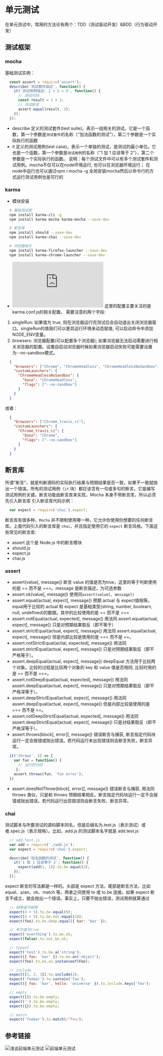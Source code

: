 # 单元测试
  在单元测试中，常用的方法论有两个：TDD（测试驱动开发）&BDD（行为驱动开发）

## 测试框架
### mocha
基础测试实例：
``` javascript
  const assert = require('assert');
  describe('测试套件描述', function() {
    it('测试用例描述: 1 + 2 = 3', function() {
      // 测试代码
      const result = 1 + 2;
      // 测试断言
      assert.equal(result, 3);
    });
  });
```
- describe 
定义的测试套件(test suite)。表示一组相关的测试。它是一个函数，第一个参数是`测试套件`的名称（"加法函数的测试"），第二个参数是一个实际执行的函数
- it 
定义的测试用例(test case)。表示一个单独的测试，是测试的最小单位。它也是一个函数，第一个参数是`测试用例`的名称（"1 加 1 应该等于 2"），第二个参数是一个实际执行的函数。
  说明：每个测试文件中可以有多个测试套件和测试用例。mocha不仅可以在node环境运行, 也可以在浏览器环境运行；
  在node中运行也可以通过npm i mocha -g 全局安装mocha然后以命令行的方式运行测试用例也是可行的

### karma
- 模块安装
``` bash
  # 基础测试库
  npm install karma-cli -g
  npm install karma mocha karma-mocha --save-dev

  # 断言库
  npm install should --save-dev
  npm install karma-chai --save-dev

  # 浏览器相关
  npm install karma-firefox-launcher --save-dev
  npm install karma-chrome-launcher --save-dev
```
- ![配置](http://karma-runner.github.io/2.0/config/configuration-file.html)
这里的配置主要关注的是karma.conf.js的相关配置。
需要注意的两个字段:
1. singleRun: 如果值为 true, 则在浏览器运行完测试后会自动退出关闭浏览器窗口。singleRun的值我们可以更具运行环境来动态赋值, 可以启动命令中添加NODE_ENV变量。
2. browsers: 浏览器配置(可以配置多个浏览器); 如果浏览器无法启动需要进行相关浏览器的配置。设置自启动浏览器时候如果浏览器启动失败可能需要设置为--no-sandbox模式。
``` json
  {
    "browsers": ["Chrome", "ChromeHeadless", "ChromeHeadlessNoSandbox"],
    "customLaunchers": {
      "ChromeHeadlessNoSandbox": {
        "base": "ChromeHeadless",
        "flags": ["--no-sandbox"]
      }
    }
  }
```
或者：
``` json
  {
    "browsers": ["Chrome_travis_ci"],
    "customLaunchers": {
      "Chrome_travis_ci": {
        "base": "Chrome",
        "flags": ["--no-sandbox"]
      }
    }
  }
```


## 断言库
  所谓"断言"，就是判断源码的实际执行结果与预期结果是否一致，如果不一致就抛出一个错误。所有的测试用例（`it` 块）都应该含有一句或多句的断言。它是编写测试用例的关键。断言功能由断言库来实现，Mocha 本身不带断言库，所以必须先引入断言库
引入断言库代码示例：
``` javascript
  var expect = require('chai').expect;
```
断言库有很多种，`Mocha` 并不限制使用哪一种，它允许你使用你想要的任何断言库。上面代码引入的断言库是 `chai`，并且指定使用它的 `expect` 断言风格。下面这些常见的断言库:
- assert
这个是 Node.js 中的断言模块
- should.js
- expect.js
- chai.js


### assert 
- assert(value[, message])
断言 value 的值是否为true，这里的等于判断使用的是 == 而不是 ===。message 是断言描述，为可选参数
- assert.ok(value[, message])
使用同`assert(value[, message])`
- assert.equal(actual, expect[, message])
预期 actual 与 expect值相等。equal用于比较的 actual 和 expect 是基础类型(string, number, boolearn, null, undefined)的数据。其中的比较使用的是 == 而不是 ===
- assert.notEqual(actual, expected[, message])
用法同 assert.equal(actual, expect[, message]) 只是对预期结果取反（即不等于）
- assert.strictEqual(actual, expect[, message])
用法同 assert.equal(actual, expect[, message]) 但是内部比较是使用的是 === 而不是 ==。
- assert.notStrictEqual(actial, expected[, message])
用法同 assert.strictEqual(actual, expect[, message]) 只是对预期结果取反（即不严格等于）。
- assert.deepEqual(actual, expect[, message])
deepEqual 方法用于比较两个对象。比较的过程是比较两个对象的 key 和 value 值是否相同, 比较时用的是 == 而不是 ===。
- assert.notDeepEqual(actual, expected[, message])
用法同 assert.deepEqual(actual, expect[, message]) 只是对预期结果取反（即不严格深等于）。
- assert.deepStrictEqual(actual, expect[, message])
用法同 assert.deepEqual(actual, expect[, message]) 但是内部比较是使用的是 === 而不是 ==。
- assert.notDeepStrictEqual(actual, expected[, message])
用法同 assert.deepStrictEqual(actual, expect[, message]) 只是对结果取反（即不严格深等于）。
- assert.throws(block[, error][, message])
错误断言与捕获, 断言指定代码块运行一定会报错或抛出错误。若代码运行未出现错误则会断言失败，断言异常。
``` javascript
  it('throws', () => {
    var fun = function() { 
      // 运行的代码
     };
    assert.throws(fun, 'fun error');
  })
```
- assert.doesNotThrow(block[, error][, message])
错误断言与捕获, 用法同 throws 类似，只是和 throws 预期结果相反。断言指定代码块运行一定不会报错或抛出错误。若代码运行出现错误则会断言失败，断言异常。


### chai
测试脚本与所要测试的源码脚本同名，但是后缀名为.test.js（表示测试）或者.spec.js（表示规格）。比如，add.js 的测试脚本名字就是 add.test.js
``` javascript
  // add.test.js
  var add = require('./add.js');
  var expect = require('chai').expect;

  describe('加法函数的测试', function() {
    it('1 加 1 应该等于 2', function() {
      expect(add(1, 1)).to.be.equal(2);
    });
  });
```
expect 断言的写法都是一样的。头部是 expect 方法，尾部是断言方法，比如 equal、a/an、ok、match 等。两者之间使用 to 或 to.be 连接。如果 expect 断言不成立，就会抛出一个错误。事实上，只要不抛出错误，测试用例就算通过
``` javascript
  // 相等或不相等
  expect(4 + 5).to.be.equal(9);
  expect(4 + 5).to.be.not.equal(10);
  expect(foo).to.be.deep.equal({ bar: 'baz' });

  // 布尔值为true
  expect('everthing').to.be.ok;
  expect(false).to.not.be.ok;

  // typeof
  expect('test').to.be.a('string');
  expect({ foo: 'bar' }).to.be.an('object');
  expect(foo).to.be.an.instanceof(Foo);

  // include
  expect([1, 2, 3]).to.include(2);
  expect('foobar').to.contain('foo');
  expect({ foo: 'bar', hello: 'universe' }).to.include.keys('foo');

  // empty
  expect([]).to.be.empty;
  expect('').to.be.empty;
  expect({}).to.be.empty;

  // match
  expect('foobar').to.match(/^foo/);
```






## 参考链接
![浅谈前端单元测试](https://yq.aliyun.com/articles/610101)
![前端单元测试](https://segmentfault.com/a/1190000013470485)

